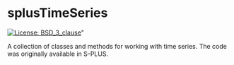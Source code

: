 # splusTimeSeries

[![License: BSD_3_clause](https://img.shields.io/badge/license-BSD_3-blue.svg)](https://cran.r-project.org/web/licenses/BSD_3_clause)"

A collection of classes and methods for working with time series.
The code was originally available in S-PLUS.
